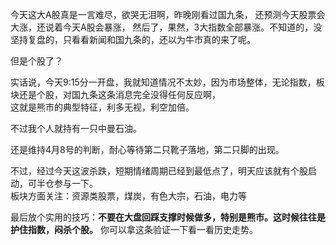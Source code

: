 


今天这大A股真是一言难尽，欲哭无泪啊，昨晚刚看过国九条， 还预测今天股票会大涨，还说着今天A股会暴涨，
然后了，果然，3大指数全部暴涨。不知道的，没坚持复盘的，只看看新闻和国九条的，还以为牛市真的来了呢。  

但是个股了？

实话说，今天9:15分一开盘，我就知道情况不太妙，因为市场整体，无论指数，板块还是个股，对国九条这条消息完全没得任何反应啊，  
这就是熊市的典型特征，利多无视，利空加倍。

不过我个人就持有一只中曼石油。  

还是维持4月8号的判断，耐心等待第二只靴子落地，第二只脚的出现。  

不过，经过今天这波杀跌，短期情绪周期已经到最低点了，明天应该就有个股启动，可半仓参与一下。  
板块方面关注：资源类股票，煤炭，有色大宗，石油，电力等


最后放个实用的技巧：**不要在大盘回踩支撑时候做多，特别是熊市。这时候往往是护住指数，闷杀个股。**
你可以拿这条验证一下看一看历史走势。














